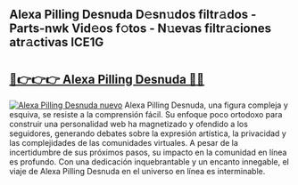 ## Alexa Pilling Desnuda D𝚎sn𝚞dos filtr𝚊dos - Parts-nwk Vid𝚎os f𝚘tos - N𝚞evas filtr𝚊ciones atr𝚊ctivas lCE1G

# <h2><a href="http://mb0aai.tromn.icu/?c=Alexa+Pilling+Desnuda">🔗👉👉👉 Alexa Pilling Desnuda 🔗🔗</a></h2>

[![Alexa Pilling Desnuda nuevo](https://i.imgur.com/pEAQMta.gif)](http://mb0aai.tromn.icu/?c=Alexa+Pilling+Desnuda)
Alexa Pilling Desnuda, una figura compleja y esquiva, se resiste a la comprensión fácil. Su enfoque poco ortodoxo para construir una personalidad web ha magnetizado y ofendido a los seguidores, generando debates sobre la expresión artística, la privacidad y las complejidades de las comunidades virtuales. A pesar de la incertidumbre de sus próximos pasos, su impacto en la comunidad en línea es profundo. Con una dedicación inquebrantable y un encanto innegable, el viaje de Alexa Pilling Desnuda en el universo en línea es interminable.
